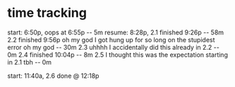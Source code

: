 # time tracking

start: 6:50p, oops at 6:55p	--	5m
resume: 8:28p, 2.1 finished 9:26p --  58m
2.2 finished 9:56p oh my god I got hung up for so long on the stupidest error oh my god -- 30m
2.3 uhhhh I accidentally did this already in 2.2 -- 0m
2.4 finished 10:04p -- 8m
2.5 I thought this was the expectation starting in 2.1 tbh -- 0m

start: 11:40a, 2.6 done @ 12:18p
